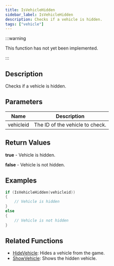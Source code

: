 ```yaml
---
title: IsVehicleHidden
sidebar_label: IsVehicleHidden
description: Checks if a vehicle is hidden.
tags: ["vehicle"]
---
```


<VersionWarn version='omp v1.1.0.2612' />

:::warning

This function has not yet been implemented.

:::

## Description

Checks if a vehicle is hidden.

## Parameters

| Name      | Description                     |
|-----------|---------------------------------|
| vehicleid | The ID of the vehicle to check. |

## Return Values

**true** - Vehicle is hidden.

**false** - Vehicle is not hidden.

## Examples

```c
if (IsVehicleHidden(vehicleid))
{
    // Vehicle is hidden
}
else
{
    // Vehicle is not hidden
}
```

## Related Functions

- [HideVehicle](HideVehicle): Hides a vehicle from the game.
- [ShowVehicle](ShowVehicle): Shows the hidden vehicle.
